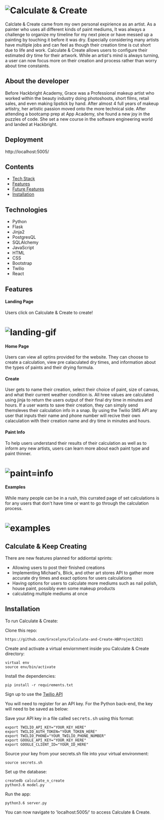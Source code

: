 # <img src="https://github.com/Grxcelynx/Calculate-and-Create-HBProject2021/blob/main/Calculate%26Create.png" alt="Calculate & Create">

Calclate & Create came from my own personal expirience as an artist. As a painter who uses all different kinds of paint mediums, It was always a challenge to organize my timeline for my next piece or have messed up a painting by touching it before it was dry. Especially considering many artists have multiple jobs and can feel as though their creation time is cut short due to life and work. Calculate & Create allows users to configure their estimated dry time for their artwork. While an artist's mind is always turning, a user can now focus more on their creation and process rather than worry about time constaints. 


## About the developer

Before Hackbright Academy, Grace was a Professional makeup artist who worked within the beauty industry doing photoshoots, short films, retail sales, and even making lipstick by hand. After almost 4 full years of makeup artistry, her artistic passion moved onto the more technical side. After attending a bootcamp prep at App Academy, she found a new joy in the puzzles of code. She set a new course in the software engineering world and landed at Hackbright.

## Deployment 

http://localhost:5005/

## Contents 
* [Tech Stack](#teach-stack)
* [Features](#features)
* [Future Features](#future)
* [Installation](installation)

## <a name="tech-stack"></a> Technologies      
* Python
* Flask
* Jinja2
* PostgresQL
* SQLAlchemy 
* JavaScript
* HTML
* CSS
* Bootstrap
* Twilio
* React

## <a name="features"></a>Features

#### Landing Page 
Users click on Calculate & Create to create!

# <img src= "https://github.com/Grxcelynx/Calculate-and-Create-HBProject2021/blob/main/1_0_GIF_2.GIF" alt= "landing-gif">

#### Home Page 
Users can view all optins provided for the website. They can choose to create a calculation, view pre calaculated dry times, and information about the types of paints and their drying formula.

#### Create
User gets to name their creation, select their choice of paint, size of canvas, and what their current weather condition is. All hree values are calculated using jinja to return the users output of their final dry time in minutes and hours. If a user wants to save their creation, they can simply send themsleves their calculation info in a snap. By using the Twilio SMS API any user that inputs their name and phone number will recive their own calaculation with their creation name and dry time in minutes and hours. 

#### Paint Info
To help users understand their results of their calculation as well as to inform any new artists, users can learn more about each paint type and paint thinner. 
# <img src="https://github.com/Grxcelynx/Calculate-and-Create-HBProject2021/blob/main/1_0_GIF_2%202.GIF" alt="paint=info">
#### Examples
While many people can be in a rush, this currated page of set calculations is for any users that don't have time or want to go through the calculation process. 
# <img src="https://github.com/Grxcelynx/Calculate-and-Create-HBProject2021/blob/main/1_0_GIF_2%203.GIF" alt ="examples">
## <a name="future"></a> Calculate & Keep Creating 
There are new features planned for addiontal sprints:
* Allowing users to post their finished creations 
* Implementing Michael's, Blick, and other art stores API to gather more accurate dry times and exact options for users calculations
* Having options for users to calculate more mediums such as nail polish, house paint, possibly even some makeup products 
* calculating multiple mediums at once 

## <a name="installation"></a>Installation

To run Calculate & Create:

Clone this repo:
```
https://github.com/Grxcelynx/Calculate-and-Create-HBProject2021
```

Create and activate a virtual enviornment inside you Calculate & Create directory:

```
virtual env
source env/bin/activate
```


Install the dependencies:
```
pip install -r requirements.txt
```

Sign up to use the [Twilio API](https://www.twilio.com/try-twilio/)



You will need to register for an API key. For the Python back-end, the key will need to be saved as below:


Save your API key in a file called <kbd>secrets.sh</kbd> using this format:

```
export TWILIO_API_KEY="YOUR_KEY_HERE"
export TWILIO_AUTH_TOKEN="YOUR_TOKEN_HERE"
export TWILIO_PHONE="YOUR_TWILIO_PHONE_NUMBER"
export GOOGLE_API_KEY="YOUR_KEY_HERE"
export GOOGLE_CLIENT_ID="YOUR_ID_HERE"
```

Source your key from your secrets.sh file into your virtual environment:

```
source secrets.sh
```

Set up the database:

```
createdb calculate_n_create
python3.6 model.py
```

Run the app:

```
python3.6 server.py
```

You can now navigate to 'localhost:5005/' to access Calculate & Create.

